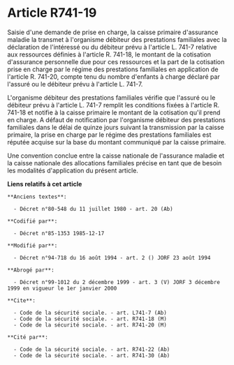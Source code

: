 # Article R741-19

Saisie d'une demande de prise en charge, la caisse primaire d'assurance maladie la transmet à l'organisme débiteur des
prestations familiales avec la  déclaration de l'intéressé ou du débiteur prévu à l'article L. 741-7 relative aux ressources
définies à l'article R. 741-18, le montant de la cotisation d'assurance personnelle due pour ces ressources et la part de la
cotisation prise en charge par le régime des prestations familiales en application de l'article R. 741-20, compte tenu du
nombre d'enfants à charge déclaré par l'assuré ou le débiteur prévu à l'article L. 741-7. 

L'organisme débiteur des prestations familiales vérifie que l'assuré ou le débiteur prévu à l'article L. 741-7 remplit les
conditions fixées à l'article R. 741-18 et notifie à la caisse primaire le montant de la cotisation qu'il prend en charge. A
défaut de notification par l'organisme débiteur des prestations familiales dans le délai de quinze jours suivant la
transmission par la caisse primaire, la prise en charge par le régime des prestations familiales est réputée acquise sur la
base du montant communiqué par la caisse primaire. 

Une convention conclue entre la caisse nationale de l'assurance maladie et la caisse nationale des allocations familiales
précise en tant que de besoin les modalités d'application du présent article.

**Liens relatifs à cet article**

	**Anciens textes**:

	  - Décret n°80-548 du 11 juillet 1980 - art. 20 (Ab)

	**Codifié par**:

	  - Décret n°85-1353 1985-12-17

	**Modifié par**:

	  - Décret n°94-718 du 16 août 1994 - art. 2 () JORF 23 août 1994

	**Abrogé par**:

	  - Décret n°99-1012 du 2 décembre 1999 - art. 3 (V) JORF 3 décembre 1999 en vigueur le 1er janvier 2000

	**Cite**:

	  - Code de la sécurité sociale. - art. L741-7 (Ab)
	  - Code de la sécurité sociale. - art. R741-18 (M)
	  - Code de la sécurité sociale. - art. R741-20 (M)

	**Cité par**:

	  - Code de la sécurité sociale. - art. R741-22 (Ab)
	  - Code de la sécurité sociale. - art. R741-30 (Ab)

